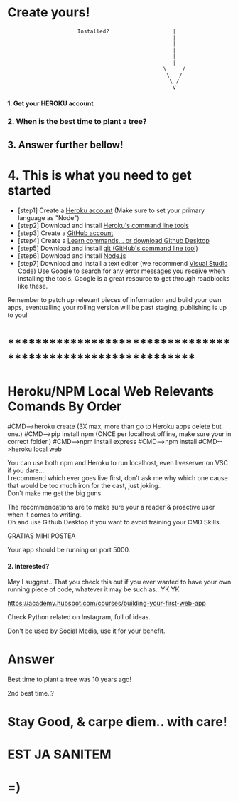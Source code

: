 # Create yours!                                         

                          Installed?                    |
                                                        |
                                                        |
                                                        |
                                                        |
                                                        |
                                                     \     /
                                                      \   /
                                                       \ /
                                                        V

#### 1. Get your HEROKU account				             
###  2. When is the best time to plant a tree?  
##   3. Answer further bellow!				              
#    4. This is what you need to get started     


- [step1] Create a <a href="https://signup.heroku.com/" target="_blank">Heroku account</a> (Make sure to set your primary language as "Node")
- [step2] Download and install <a href="https://toolbelt.heroku.com/" target="_blank">Heroku's command line tools</a>
- [step3] Create a <a href="https://github.com/join" target="_blank">GitHub account</a>
- [step4] Create a <a href="https://github.com/join](https://desktop.github.com/" target="_blank">Learn commands... or download Github Desktop</a>
- [step5] Download and install <a href="https://help.github.com/articles/set-up-git/#setting-up-git" target="_blank">git (GitHub's command line tool)</a>
- [step6] Download and install <a href="https://nodejs.org/en/download/" target="_blank">Node.js</a>
- [step7] Download and install a text editor (we recommend <a href="https://code.visualstudio.com/" target="_blank">Visual Studio Code</a>)
Use Google to search for any error messages you receive when installing the tools. Google is a great resource to get through roadblocks like these.

Remember to patch up relevant pieces of information and build your own apps, eventualling your rolling version will be past staging, publishing is up to you!
# ***********************************************************
#  Heroku/NPM Local Web Relevants Comands By Order
  #CMD-->heroku create (3X max, more than go to Heroku apps delete but one.)
  #CMD-->pip install npm           (ONCE per localhost offline, make sure your in correct folder.)
  #CMD-->npm install express
  #CMD-->npm install
  #CMD-->heroku local web
  
You can use both npm and Heroku to run localhost, even liveserver on VSC if you dare...  
I recommend which ever goes live first, don't ask me why which one cause that would be too much iron for the cast, just joking..  
Don't make me get the big guns.

The recommendations are to make sure your a reader & proactive user when it comes to writing..  
Oh and use Github Desktop if you want to avoid training your CMD Skills.

GRATIAS MIHI POSTEA

  Your app should be running on port 5000.
#### 2. Interested?
May I suggest.. That you check this out if you ever wanted to have your own running piece of code, whatever it may be such as.. YK YK 

https://academy.hubspot.com/courses/building-your-first-web-app

Check Python related on Instagram, full of ideas.

Don't be used by Social Media, use it for your benefit.

# Answer

Best time to plant a tree was 10 years ago!

2nd best time..?

# Stay Good, & carpe diem.. with care!

# EST JA SANITEM

# =)
  
